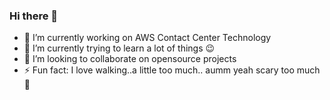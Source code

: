 ### Hi there 👋



- 🔭 I’m currently working on AWS Contact Center Technology
- 🌱 I’m currently trying to learn a lot of things :wink:
- 👯 I’m looking to collaborate on opensource projects
- ⚡ Fun fact: I love walking..a little too much.. aumm yeah scary too much :feet:

